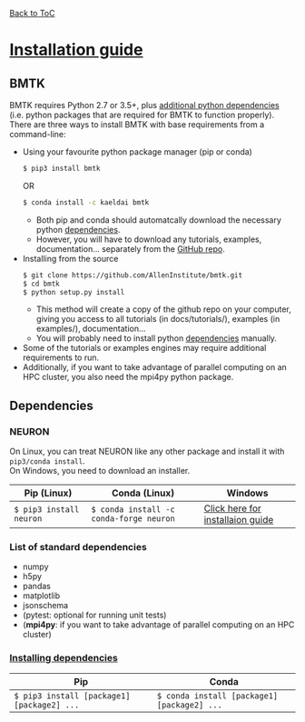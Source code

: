 [Back to ToC](/docs/manual/README.md)
# [Installation guide](https://alleninstitute.github.io/bmtk/installation.html)

## BMTK

BMTK requires Python 2.7 or 3.5+, plus [additional python dependencies](#dependencies) (i.e. python packages that are required for BMTK to function properly). There are three ways to install BMTK with base requirements from a command-line:

- Using your favourite python package manager (pip or conda)
    ```bash
    $ pip3 install bmtk
    ```
     OR
    ```bash
    $ conda install -c kaeldai bmtk
    ```
  - Both pip and conda should automatcally download the necessary python [dependencies](#dependencies).
  - However, you will have to download any tutorials, examples, documentation... separately from the [GitHub repo](https://github.com/AllenInstitute/bmtk).
- Installing from the source
  ```bash
  $ git clone https://github.com/AllenInstitute/bmtk.git
  $ cd bmtk
  $ python setup.py install
  ```
  - This method will  create a copy of the github repo on your computer, giving you access to all tutorials (in docs/tutorials/), examples (in examples/), documentation...
  - You will probably need to install python [dependencies](#dependencies) manually.
- Some of the tutorials or examples engines may require additional requirements to run.
- Additionally, if you want to take advantage of parallel computing on an HPC cluster, you also need the mpi4py python package.

## Dependencies

### NEURON

On Linux, you can treat NEURON like any other package and install it with `pip3/conda install`.
</br>On Windows, you need to download an installer.

| Pip (Linux)                    | Conda (Linux)                                 | Windows |
|--------------------------------|-----------------------------------------------|---------|
| ``` $ pip3 install neuron  ``` | ``` $ conda install -c conda-forge neuron ``` | [Click here for installaion guide](https://nrn.readthedocs.io/en/8.2.2/install/install_instructions.html#windows)|


### List of standard dependencies

- numpy
- h5py
- pandas
- matplotlib
- jsonschema
- (pytest: optional for running unit tests)
- (**mpi4py**: if you want to take advantage of parallel computing on an HPC cluster)


### [Installing dependencies](../background/packages.md)

| Pip                                               | Conda                                             |
|---------------------------------------------------|---------------------------------------------------|
| ``` $ pip3 install [package1] [package2] ...  ``` | ``` $ conda install [package1] [package2] ... ``` |
